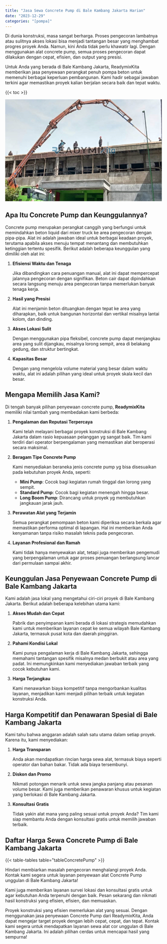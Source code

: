 ```yaml
---
title: "Jasa Sewa Concrete Pump di Bale Kambang Jakarta Harian"
date: "2023-12-29"
categories: "[pompa]"
---
```


Di dunia konstruksi, masa sangat berharga. Proses pengecoran lambatnya atau sulitnya akses lokasi bisa menjadi tantangan besar yang menghambat progres proyek Anda. Namun, kini Anda tidak perlu khawatir lagi. Dengan menggunakan alat concrete pump, semua proses pengecoran dapat dilakukan dengan cepat, efisien, dan output yang presisi.

Untuk Anda yang berada di Bale Kambang Jakarta, ReadymixKita memberikan jasa penyewaan perangkat penuh pompa beton untuk memenuhi berbagai keperluan pembangunan. Kami hadir sebagai jawaban terkini agar memastikan proyek kalian berjalan secara baik dan tepat waktu.

{{< toc >}}

![Jasa Sewa Concrete Pump di Bale Kambang Jakarta Harian](/images/pompa/sewa-pompa-05.jpg)

## Apa Itu Concrete Pump dan Keunggulannya?

Concrete pump merupakan perangkat canggih yang berfungsi untuk memindahkan beton liquid dari mixer truck ke area pengecoran dengan pipa-pipa. Alat ini adalah jawaban ideal untuk berbagai keadaan proyek, terutama apabila akses menuju tempat menantang dan membutuhkan ketinggian tertentu spesifik. Berikut adalah beberapa keunggulan yang dimiliki oleh alat ini:

1. **Efisiensi Waktu dan Tenaga**

   Jika dibandingkan cara penuangan manual, alat ini dapat mempercepat jalannya pengecoran dengan signifikan. Beton cair dapat dipindahkan secara langsung menuju area pengecoran tanpa memerlukan banyak tenaga kerja.

2. **Hasil yang Presisi**

   Alat ini menjamin beton dituangkan dengan tepat ke area yang diharapkan, baik untuk bangunan horizontal dan vertikal misalnya lantai kolom, dan dinding.

3. **Akses Lokasi Sulit**

   Dengan menggunakan pipa fleksibel, concrete pump dapat menjangkau area yang sulit dijangkau, misalnya lorong sempit, area di belakang gedung, dan struktur bertingkat.

4. **Kapasitas Besar**

   Dengan yang mengelola volume material yang besar dalam waktu waktu, alat ini adalah pilihan yang ideal untuk proyek skala kecil dan besar.

## Mengapa Memilih Jasa Kami?

Di tengah banyak pilihan penyewaan concrete pump, **ReadymixKita** memiliki nilai tambah yang membedakan kami berbeda:

1. **Pengalaman dan Reputasi Terpercaya**

   Kami telah melayani berbagai proyek konstruksi di Bale Kambang Jakarta dalam rasio kepuasaan pelanggan yg sangat baik. Tim kami terdiri dari operator berpengalaman yang memastikan alat beroperasi secara maksimal.

2. **Beragam Tipe Concrete Pump**

   Kami menyediakan beraneka jenis concrete pump yg bisa disesuaikan pada kebutuhan proyek Anda, seperti:
   - **Mini Pump**: Cocok bagi kegiatan rumah tinggal dan lorong yang sempit.
   - **Standard Pump**: Cocok bagi kegiatan menengah hingga besar.
   - **Long Boom Pump**: Dirancang untuk proyek yg membutuhkan jangkauan jarak jauh.

3. **Perawatan Alat yang Terjamin**

   Semua perangkat pemompaan beton kami diperiksa secara berkala agar memastikan performa optimal di lapangan. Hal ini memberikan Anda kenyamanan tanpa risiko masalah teknis pada pengecoran.

4. **Layanan Profesional dan Ramah**

   Kami tidak hanya menyewakan alat, tetapi juga memberikan pengemudi yang berpengalaman untuk agar proses penuangan berlangsung lancar dari permulaan sampai akhir.

## Keunggulan Jasa Penyewaan Concrete Pump di Bale Kambang Jakarta

Kami adalah jasa lokal yang mengetahui ciri-ciri proyek di Bale Kambang Jakarta. Berikut adalah beberapa kelebihan utama kami:

1. **Akses Mudah dan Cepat**

   Pabrik dan penyimpanan kami berada di lokasi strategis memudahkan kami untuk memberikan layanan cepat ke semua wilayah Bale Kambang Jakarta, termasuk pusat kota dan daerah pinggiran.

2. **Pahami Kondisi Lokal**

   Kami punya pengalaman kerja di Bale Kambang Jakarta, sehingga memahami tantangan spesifik misalnya medan berbukit atau area yang padat. Ini memungkinkan kami menyediakan jawaban terbaik yang cocok kebutuhan kami.

3. **Harga Terjangkau**

   Kami menawarkan biaya kompetitif tanpa mengorbankan kualitas layanan, menjadikan kami menjadi pilihan terbaik untuk kegiatan konstruksi Anda.

## Harga Kompetitif dan Penawaran Spesial di Bale Kambang Jakarta

Kami tahu bahwa anggaran adalah salah satu utama dalam setiap proyek. Karena itu, kami menyediakan:

1. **Harga Transparan**

   Anda akan mendapatkan rincian harga sewa alat, termasuk biaya seperti operator dan bahan bakar. Tidak ada biaya tersembunyi.

2. **Diskon dan Promo**

   Nikmati potongan menarik untuk sewa jangka panjang atau pesanan volume besar. Kami juga memberikan penawaran khusus untuk kegiatan yang berlokasi di Bale Kambang Jakarta.

3. **Konsultasi Gratis**

   Tidak yakin alat mana yang paling sesuai untuk proyek Anda? Tim kami siap membantu Anda dengan konsultasi gratis untuk memilih jawaban terbaik.

## Daftar Harga Sewa Concrete Pump di Bale Kambang Jakarta

{{< table-tables table="tableConcretePump" >}}

Hindari membiarkan masalah pengecoran menghalangi proyek Anda. Kontak kami segera untuk layanan penyewaan alat Concrete Pump unggulan di Bale Kambang Jakarta!

Kami juga memberikan layanan survei lokasi dan konsultasi gratis untuk agar kebutuhan Anda terpenuhi dengan baik. Pesan sekarang dan nikmati hasil konstruksi yang efisien, efisien, dan memuaskan.

Proyek konstruksi yang efisien memerlukan alat yang sesuai. Dengan menggunakan jasa penyewaan Concrete Pump dari ReadymixKita, Anda dapat mengejar target proyek dengan lebih cepat, cepat, dan tepat. Kontak kami segera untuk mendapatkan layanan sewa alat cor unggulan di Bale Kambang Jakarta. Ini adalah pilihan cerdas untuk mencapai hasil yang sempurna!